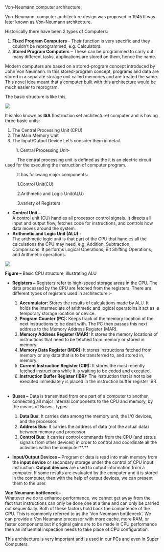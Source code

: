 Von-Neumann computer architecture:

Von-Neumann  computer architecture design was proposed in 1945.It was later known as Von-Neumann architecture. 

Historically there have been 2 types of Computers: 

1. **Fixed Program Computers** - Their function is very specific and they couldn’t be reprogrammed, e.g. Calculators. 
2. **Stored Program Computers** – These can be programmed to carry out many different tasks, applications are stored on them, hence the name. 

Modern computers are based on a stored-program concept introduced by John Von Neumann. In this stored-program concept, programs and data are stored in a separate storage unit called memories and are treated the same. This novel idea meant that a computer built with this architecture would be much easier to reprogram. 

The basic structure is like this, 

![](https://media.geeksforgeeks.org/wp-content/uploads/basic_structure.png)

It is also known as **ISA** (Instruction set architecture) computer and is having three basic units:  

1. The Central Processing Unit (CPU) 
2. The Main Memory Unit 
3. The Input/Output Device Let’s consider them in detail.

         1. Central Processing Unit-

          The central processing unit is defined as the it is an electric circuit used for the executing the instruction of computer program.

          It has following major components:

          1.Control Unit(CU)

          2.Arithmetic and Logic Unit(ALU)

          3.variety of Registers

- **Control Unit –**   
    A control unit (CU) handles all processor control signals. It directs all input and output flow, fetches code for instructions, and controls how data moves around the system. 
- **Arithmetic and Logic Unit (ALU) -**   
    The arithmetic logic unit is that part of the CPU that handles all the calculations the CPU may need, e.g. Addition, Subtraction, Comparisons. It performs Logical Operations, Bit Shifting Operations, and Arithmetic operations. 

![](https://media.geeksforgeeks.org/wp-content/uploads/vn_cpu.png)

**Figure –** Basic CPU structure, illustrating ALU 

- **Registers –** Registers refer to high-speed storage areas in the CPU. The data processed by the CPU are fetched from the registers. There are different types of registers used in architecture :-
    1. **Accumulator:** Stores the results of calculations made by ALU. It holds the intermediate of arithmetic and logical operatoins.it act as  a temporary storage location or device.
    2. **Program Counter (PC):** Keeps track of the memory location of the next instructions to be dealt with. The PC then passes this next address to the Memory Address Register (MAR). 
    3. **Memory Address Register (MAR):** It stores the memory locations of instructions that need to be fetched from memory or stored in memory. 
    4. **Memory Data Register (MDR):** It stores instructions fetched from memory or any data that is to be transferred to, and stored in, memory. 
    5. **Current Instruction Register (CIR):** It stores the most recently fetched instructions while it is waiting to be coded and executed. 
    6. **Instruction Buffer Register (IBR):** The instruction that is not to be executed immediately is placed in the instruction buffer register IBR.   
         
- **Buses –** Data is transmitted from one part of a computer to another, connecting all major internal components to the CPU and memory, by the means of Buses. Types: 
    1. **Data Bus:** It carries data among the memory unit, the I/O devices, and the processor. 
    2. **Address Bus:** It carries the address of data (not the actual data) between memory and processor. 
    3. **Control Bus:** It carries control commands from the CPU (and status signals from other devices) in order to control and coordinate all the activities within the computer**.**

- **Input/Output Devices –** Program or data is read into main memory from the __input device__ or secondary storage under the control of CPU input instruction. __Output devices__ are used to output information from a computer. If some results are evaluated by the computer and it is stored in the computer, then with the help of output devices, we can present them to the user.

**Von Neumann bottleneck –**   
Whatever we do to enhance performance, we cannot get away from the fact that instructions can only be done one at a time and can only be carried out sequentially. Both of these factors hold back the competence of the CPU. This is commonly referred to as the ‘Von Neumann bottleneck’. We can provide a Von Neumann processor with more cache, more RAM, or faster components but if original gains are to be made in CPU performance then an influential inspection needs to take place of CPU configuration. 

This architecture is very important and is used in our PCs and even in Super Computers.